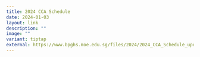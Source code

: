 ```yaml
---
title: 2024 CCA Schedule
date: 2024-01-03
layout: link
description: ""
image: ""
variant: tiptap
external: https://www.bpghs.moe.edu.sg/files/2024/2024_CCA_Schedule_updated.pdf
---
```

